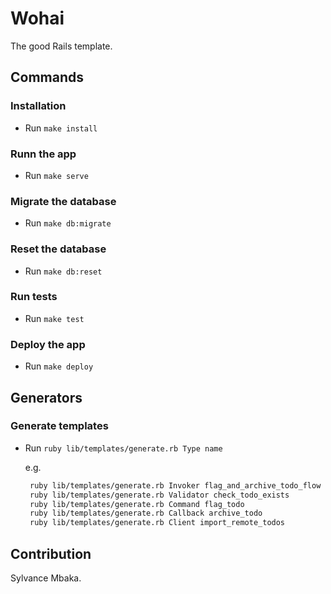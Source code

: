 # Wohai
The good Rails template.

## Commands

### Installation

- Run `make install`

### Runn the app

- Run `make serve`

### Migrate the database

- Run `make db:migrate`

### Reset the database

- Run `make db:reset`

### Run tests

- Run `make test`

### Deploy the app

- Run `make deploy`

## Generators

### Generate templates

- Run `ruby lib/templates/generate.rb Type name`

  e.g.

  ```sh
   ruby lib/templates/generate.rb Invoker flag_and_archive_todo_flow
   ruby lib/templates/generate.rb Validator check_todo_exists
   ruby lib/templates/generate.rb Command flag_todo
   ruby lib/templates/generate.rb Callback archive_todo
   ruby lib/templates/generate.rb Client import_remote_todos
  ```

## Contribution
Sylvance Mbaka.
